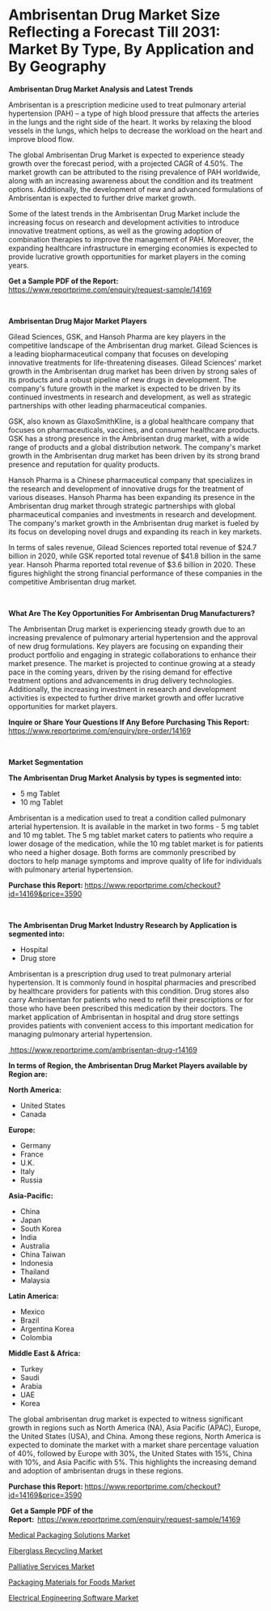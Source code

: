 <p><h1>Ambrisentan Drug Market Size Reflecting a Forecast Till 2031: Market By Type, By Application and By Geography</h1></p><p><strong>Ambrisentan Drug Market Analysis and Latest Trends</strong></p>
<p><p>Ambrisentan is a prescription medicine used to treat pulmonary arterial hypertension (PAH) – a type of high blood pressure that affects the arteries in the lungs and the right side of the heart. It works by relaxing the blood vessels in the lungs, which helps to decrease the workload on the heart and improve blood flow.</p><p>The global Ambrisentan Drug Market is expected to experience steady growth over the forecast period, with a projected CAGR of 4.50%. The market growth can be attributed to the rising prevalence of PAH worldwide, along with an increasing awareness about the condition and its treatment options. Additionally, the development of new and advanced formulations of Ambrisentan is expected to further drive market growth.</p><p>Some of the latest trends in the Ambrisentan Drug Market include the increasing focus on research and development activities to introduce innovative treatment options, as well as the growing adoption of combination therapies to improve the management of PAH. Moreover, the expanding healthcare infrastructure in emerging economies is expected to provide lucrative growth opportunities for market players in the coming years.</p></p>
<p><strong>Get a Sample PDF of the Report:&nbsp;</strong> <a href="https://www.reportprime.com/enquiry/request-sample/14169">https://www.reportprime.com/enquiry/request-sample/14169</a></p>
<p>&nbsp;</p>
<p><strong>Ambrisentan Drug Major Market Players</strong></p>
<p><p>Gilead Sciences, GSK, and Hansoh Pharma are key players in the competitive landscape of the Ambrisentan drug market. Gilead Sciences is a leading biopharmaceutical company that focuses on developing innovative treatments for life-threatening diseases. Gilead Sciences' market growth in the Ambrisentan drug market has been driven by strong sales of its products and a robust pipeline of new drugs in development. The company's future growth in the market is expected to be driven by its continued investments in research and development, as well as strategic partnerships with other leading pharmaceutical companies.</p><p>GSK, also known as GlaxoSmithKline, is a global healthcare company that focuses on pharmaceuticals, vaccines, and consumer healthcare products. GSK has a strong presence in the Ambrisentan drug market, with a wide range of products and a global distribution network. The company's market growth in the Ambrisentan drug market has been driven by its strong brand presence and reputation for quality products.</p><p>Hansoh Pharma is a Chinese pharmaceutical company that specializes in the research and development of innovative drugs for the treatment of various diseases. Hansoh Pharma has been expanding its presence in the Ambrisentan drug market through strategic partnerships with global pharmaceutical companies and investments in research and development. The company's market growth in the Ambrisentan drug market is fueled by its focus on developing novel drugs and expanding its reach in key markets.</p><p>In terms of sales revenue, Gilead Sciences reported total revenue of $24.7 billion in 2020, while GSK reported total revenue of $41.8 billion in the same year. Hansoh Pharma reported total revenue of $3.6 billion in 2020. These figures highlight the strong financial performance of these companies in the competitive Ambrisentan drug market.</p></p>
<p>&nbsp;</p>
<p><strong>What Are The Key Opportunities For Ambrisentan Drug Manufacturers?</strong></p>
<p><p>The Ambrisentan Drug market is experiencing steady growth due to an increasing prevalence of pulmonary arterial hypertension and the approval of new drug formulations. Key players are focusing on expanding their product portfolio and engaging in strategic collaborations to enhance their market presence. The market is projected to continue growing at a steady pace in the coming years, driven by the rising demand for effective treatment options and advancements in drug delivery technologies. Additionally, the increasing investment in research and development activities is expected to further drive market growth and offer lucrative opportunities for market players.</p></p>
<p><strong>Inquire or Share Your Questions If Any Before Purchasing This Report:</strong> <a href="https://www.reportprime.com/enquiry/pre-order/14169">https://www.reportprime.com/enquiry/pre-order/14169</a></p>
<p>&nbsp;</p>
<p><strong>Market Segmentation</strong></p>
<p><strong>The Ambrisentan Drug Market Analysis by types is segmented into:</strong></p>
<p><ul><li>5 mg Tablet</li><li>10 mg Tablet</li></ul></p>
<p><p>Ambrisentan is a medication used to treat a condition called pulmonary arterial hypertension. It is available in the market in two forms - 5 mg tablet and 10 mg tablet. The 5 mg tablet market caters to patients who require a lower dosage of the medication, while the 10 mg tablet market is for patients who need a higher dosage. Both forms are commonly prescribed by doctors to help manage symptoms and improve quality of life for individuals with pulmonary arterial hypertension.</p></p>
<p><strong>Purchase this Report:&nbsp;</strong><a href="https://www.reportprime.com/checkout?id=14169&price=3590">https://www.reportprime.com/checkout?id=14169&price=3590</a></p>
<p>&nbsp;</p>
<p><strong>The Ambrisentan Drug Market Industry Research by Application is segmented into:</strong></p>
<p><ul><li>Hospital</li><li>Drug store</li></ul></p>
<p><p>Ambrisentan is a prescription drug used to treat pulmonary arterial hypertension. It is commonly found in hospital pharmacies and prescribed by healthcare providers for patients with this condition. Drug stores also carry Ambrisentan for patients who need to refill their prescriptions or for those who have been prescribed this medication by their doctors. The market application of Ambrisentan in hospital and drug store settings provides patients with convenient access to this important medication for managing pulmonary arterial hypertension.</p></p>
<p><a href="https://www.reportprime.com/ambrisentan-drug-r14169">&nbsp;https://www.reportprime.com/ambrisentan-drug-r14169</a></p>
<p><strong>In terms of Region, the Ambrisentan Drug Market Players available by Region are:</strong></p>
<p>
    <p> <strong> North America: </strong>
        <ul>
            <li>United States</li>
            <li>Canada</li>
        </ul>
        </p> 
    <p> <strong> Europe: </strong>
        <ul>
            <li>Germany</li>
            <li>France</li>
            <li>U.K.</li>
            <li>Italy</li>
            <li>Russia</li>
        </ul>
        </p> 
    <p> <strong> Asia-Pacific: </strong>
        <ul>
            <li>China</li>
            <li>Japan</li>
            <li>South Korea</li>
            <li>India</li>
            <li>Australia</li>
            <li>China Taiwan</li>
            <li>Indonesia</li>
            <li>Thailand</li>
            <li>Malaysia</li>
        </ul>
        </p> 
    <p> <strong> Latin America: </strong>
        <ul>
            <li>Mexico</li>
            <li>Brazil</li>
            <li>Argentina Korea</li>
            <li>Colombia</li>
        </ul>
        </p> 
    <p> <strong> Middle East & Africa: </strong>
        <ul>
            <li>Turkey</li>
            <li>Saudi</li>
            <li>Arabia</li>
            <li>UAE</li>
            <li>Korea</li>
        </ul>
    </p>
    </p>
<p><p>The global ambrisentan drug market is expected to witness significant growth in regions such as North America (NA), Asia Pacific (APAC), Europe, the United States (USA), and China. Among these regions, North America is expected to dominate the market with a market share percentage valuation of 40%, followed by Europe with 30%, the United States with 15%, China with 10%, and Asia Pacific with 5%. This highlights the increasing demand and adoption of ambrisentan drugs in these regions.</p></p>
<p><strong>Purchase this Report: </strong><a href="https://www.reportprime.com/checkout?id=14169&price=3590">https://www.reportprime.com/checkout?id=14169&price=3590</a></p>
<p>&nbsp;<strong>Get a Sample PDF of the Report:&nbsp;&nbsp;</strong><a href="https://www.reportprime.com/enquiry/request-sample/14169">https://www.reportprime.com/enquiry/request-sample/14169</a></p>
<p><strong></strong></p>
<p><p><a href="https://github.com/Raeloodard576457/Market-Research-Report-List-1/blob/main/medical-packaging-solutions-market.md">Medical Packaging Solutions Market</a></p><p><a href="https://github.com/rslnowrouzi/Market-Research-Report-List-2/blob/main/fiberglass-recycling-market.md">Fiberglass Recycling Market</a></p><p><a href="https://github.com/eugeneKim6262/Market-Research-Report-List-1/blob/main/palliative-services-market.md">Palliative Services Market</a></p><p><a href="https://github.com/LiamKanenood/Market-Research-Report-List-2/blob/main/packaging-materials-for-foods-market.md">Packaging Materials for Foods Market</a></p><p><a href="https://github.com/markmellon1/Market-Research-Report-List-1/blob/main/electrical-engineering-software-market.md">Electrical Engineering Software Market</a></p></p>